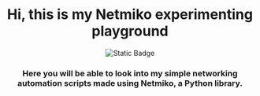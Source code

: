 <div align="center">
<h1>Hi, this is my Netmiko experimenting playground</h1>
<img alt="Static Badge" src="https://img.shields.io/badge/netmiko-%233776AB?style=for-the-badge&logo=python&logoColor=white&logoSize=auto"></br>
<h3>Here you will be able to look into my simple networking automation scripts made using Netmiko, a Python library.</h3>